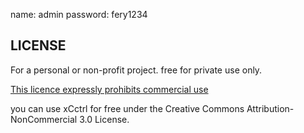 name:   admin
password:  fery1234

## LICENSE

For a personal or non-profit project.
free for private use only.

[This licence expressly prohibits commercial use](https://creativecommons.org/licenses/by-nc-sa/4.0/legalcode)

you can use xCctrl for free under the  Creative Commons Attribution-NonCommercial 3.0 License.
